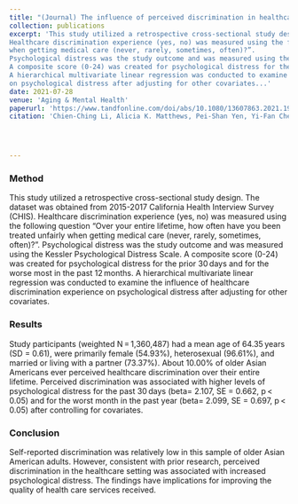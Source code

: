 ```yaml
---
title: "(Journal) The influence of perceived discrimination in healthcare settings on psychological distress among a diverse sample of older Asian Americans"
collection: publications
excerpt: 'This study utilized a retrospective cross-sectional study design. The dataset was obtained from 2015-2017 California Health Interview Survey (CHIS).
Healthcare discrimination experience (yes, no) was measured using the following question “Over your entire lifetime, how often have you been treated unfairly 
when getting medical care (never, rarely, sometimes, often)?”. 
Psychological distress was the study outcome and was measured using the Kessler Psychological Distress Scale. 
A composite score (0-24) was created for psychological distress for the prior 30 days and for the worse most in the past 12 months. 
A hierarchical multivariate linear regression was conducted to examine the influence of healthcare discrimination experience 
on psychological distress after adjusting for other covariates...'
date: 2021-07-28
venue: 'Aging & Mental Health'
paperurl: 'https://www.tandfonline.com/doi/abs/10.1080/13607863.2021.1958146'
citation: 'Chien-Ching Li, Alicia K. Matthews, Pei-Shan Yen, Yi-Fan Chen and XinQi Dong; <i>Aging & Mental Health</i>. DOI: 10.1080/13607863.2021.1958146, 2021.'




---
```

### Method
This study utilized a retrospective cross-sectional study design. The dataset was obtained from 2015-2017 California Health Interview Survey (CHIS).
Healthcare discrimination experience (yes, no) was measured using the following question “Over your entire lifetime, how often have you been treated unfairly 
when getting medical care (never, rarely, sometimes, often)?”. 
Psychological distress was the study outcome and was measured using the Kessler Psychological Distress Scale. 
A composite score (0-24) was created for psychological distress for the prior 30 days and for the worse most in the past 12 months. 
A hierarchical multivariate linear regression was conducted to examine the influence of healthcare discrimination experience 
on psychological distress after adjusting for other covariates.

### Results
Study participants (weighted N = 1,360,487) had a mean age of 64.35 years (SD = 0.61), were primarily female (54.93%), heterosexual (96.61%), 
and married or living with a partner (73.37%). 
About 10.00% of older Asian Americans ever perceived healthcare discrimination over their entire lifetime. 
Perceived discrimination was associated with higher levels of psychological distress for the past 30 days (beta= 2.107, SE = 0.662, p < 0.05) 
and for the worst month in the past year (beta= 2.099, SE = 0.697, p < 0.05) after controlling for covariates.

### Conclusion
Self-reported discrimination was relatively low in this sample of older Asian American adults. 
However, consistent with prior research, perceived discrimination in the healthcare setting was associated with increased psychological distress. 
The findings have implications for improving the quality of health care services received.
